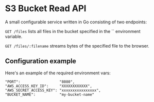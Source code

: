# S3 Bucket Read API

A small configurable service written in Go consisting of two endpoints:

`GET /files` lists all files in the bucket specified in the `` environment variable.  

`GET /files/:filename` streams bytes of the specified file to the browser.

## Configuration example

Here's an example of the required environment vars:
```shell
"PORT":                  "8080",
"AWS_ACCESS_KEY_ID":     "XXXXXXXXXXXX",
"AWS_SECRET_ACCESS_KEY": "xxxxxxxxxxxxxxxx",
"BUCKET_NAME":           "my-bucket-name"
```